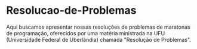 # Resolucao-de-Problemas
Aqui buscamos apresentar nossas resoluções de problemas de maratonas de programação, oferecidos por uma matéria ministrada na UFU (Universidade Federal de Uberlândia) chamada "Resolução de Problemas".
